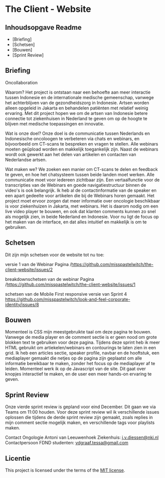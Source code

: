 # The Client - Website


## Inhoudsopgave Readme

  * [Briefing]
  * [Schetsen]
  * [Bouwen]
  * [Sprint Review]

## Briefing
Oncollaboration

Waarom?
Het project is ontstaan naar een behoefte aan meer interactie tussen Indonesie en de internationale medische gemeenschap, vanwege het achterblijven van de gezondheidszorg in Indonesie. Artsen worden alleen opgeleid in Jakarta en behandelen patiënten met relatief weinig ervaring. Met dit project hopen we om de artsen van Indonesie betere connectie tot ziekenhuisen in Nederland te geven om op de hoogte te blijven met medische toepassingen en innovatie. 

Wat is onze doel?
Onze doel is de communicatie tussen Nederlands en Indonesische oncoloogen te verbeteren via chats en webinars, en bijvoorbeeld om CT-scans te bespreken en vragen te stellen. Alle webinars moeten geüpload worden en makkelijk toegankelijk zijn. Naast de webinars wordt ook gewerkt aan het delen van artikelen en contacten van Nederlandse artsen.

Wat maken we? We zoeken een manier om CT-scans te delen en feedback te geven, en hoe het chatsysteem tussen beide landen moet werken. Alle communicatie moet voor iedereen zichtbaar zijn. Een vertaalfunctie voor de transcripties van de Webinars en goede navigatiestructuur binnen de video's is ook belangrijk. Ik heb al de contactinformatie van de speaker en een apart gedeelte voor artikelen die bij de Webinars horen gemaakt. Het project moet ervoor zorgen dat meer informatie over oncologie beschikbaar is voor ziekenhuizen in Jakarta, met webinars. Het is daarom nodig om een live video player te bouwen, en ook dat klanten comments kunnen zo snel als mogelijk zien, in beide Nederland en Indonesie. Voor nu ligt de focus op het maken van de interface, en dat alles intuitief en makkelijk is om te gebruiken.

## Schetsen

Dit zijn mijn schetsen voor de website tot nu toe:


versie 1 van de Webinar Pagina /https://github.com/misspastelwitch/the-client-website/issues/2

breakdownschetsen van de webinar Pagina /https://github.com/misspastelwitch/the-client-website/issues/1

schetsen van de Mobile First responsive versie van Sprint 4 https://github.com/misspastelwitch/look-and-feel-corporate-identity/issues/8



## Bouwen
Momenteel is CSS mijn meestgebruikte taal om deze pagina te bouwen. Vanwege de media player en de comment sectie is er geen nood om grote blokken text te gebruiken voor deze pagina. Tijdens deze sprint heb ik meer HTML gebruikt om artiekelen/webinars en contourings te laten zien in een grid.  Ik heb een articles sectie, speaker profile, navbar en de hooftstuk, een mediaplayer gemaakt die netjes op de pagina zijn geplaatst om alle informatie bereikbaar te maken, zonder het focus op de mediaplayer af te leiden. Momenteel werk ik op de Javascript van de site. Dit gaat over knopjes interactief te maken, en de user een meer hands-on ervaring te geven.

## Sprint Review
Onze vierde sprint review is gepland voor eind December. Dit gaan we via Teams om 11:00 houden.
Voor deze sprint review wil ik verschillende issues oplossen die tijdens de derde sprint review zijn gemaakt, zoals replies in mijn comment sectie mogelijk maken, en verschillende tags voor playlists maken.

Contact Ongologie Antoni van Leeuwenhoek Ziekenhuis: j.v.diessen@nki.nl 
Contactpersoon FDND studenten: vdgraaf.tessa@gmail.com


## Licentie

This project is licensed under the terms of the [MIT license](./LICENSE).
